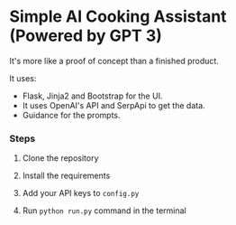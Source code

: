 # Simple AI Cooking Assistant (Powered by GPT 3)
It's more like a proof of concept than a finished product.

It uses:

- Flask, Jinja2 and Bootstrap for the UI.
- It uses OpenAI's API and SerpApi to get the data.
- Guidance for the prompts.

### Steps
1. Clone the repository

2. Install the requirements

4. Add your API keys to `config.py`

5. Run `python run.py` command in the terminal
